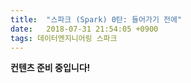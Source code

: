 ```yaml
---
title:  "스파크 (Spark) 0탄: 들어가기 전에"
date:   2018-07-31 21:54:05 +0900
tags: 데이터엔지니어링 스파크
---
```

**컨텐츠 준비 중입니다!**
<!-- 아래의 내용은 개인적으로 공부한 내용을 정리한 것입니다. 잘못된 내용이 있다면 댓글 부탁드립니다!

- - -
  
최근 빅데이터 시장에서의 스파크 (Spark)의 위상이 높아지고 있는 것으로 보입니다.  
채용 공고에서도 이전에 비해 스파크가 빈번하게 등장하는 것 같습니다.  


![Job Description](../assets/images/2018-07-31-spark-00-preview-00-jd.png)


채용 공고에서 등장하는 스파크...!


대세에 따라 스파크 프로젝트를 진행해보고자 합니다.  
스파크 프로젝트를 진행하기 앞서 관련 기술 등을 검토해보고자 합니다.


아래의 정보는 
* T academy 토크ON세미나 9차 빅데이터 입문 Apache Spark
* Karau, H., Konwinski, A., Wendell, P. & Zaharia, M. (2015). 러닝 스파크: 번개같이 빠른 데이터 분석 (박종영 옮김). 경기:제이펍. (원서출판 2015). 


을 기반으로 작성되었습니다.  
## 컴퓨터 클러스터 (Computer cluster)[1][2]
하나의 시스템처럼 동작하는, 연결된 컴퓨터들의 집합을 뜻합니다.  
저렴한 마이크로프로세서, 고속의 네트워크 그리고 고성능 분산 컴퓨팅 소프트웨어의 조합으로 탄생했습니다. 이때 분산 컴퓨팅은 여러 컴퓨터의 처리 능력을 이용해 거대한 계산 문제를 해결하는 분산 처리 모델입니다.[3]  

![Computer cluster](../assets/images/2018-07-31-spark-00-preview-01-computer-cluster.jpg)


각 컴퓨터 (Node, 노드)는 (주로 근거리 통신망을 이용해) 서로 통신하며 업무를 분담해 수행합니다. 이때 클러스터 미들웨어라는 소프트웨어 계층에서 노드들을 관리합니다.  
단일 컴퓨터에 비해, 
* 더 뛰어난 성능과 안정성을 제공합니다.
* 비율 측면에서 보다 효율적입니다.
  
## 맵 리듀스 (Map Reduce)[4]
클러스터에 빅데이터를 생성, 처리하는 병렬, 분산 알고리즘을 구현한 프로그래밍 모델을 의미합니다.  
함수형 프로그래밍의 Map 함수와 Reduce 함수를 조합해 사용합니다.  
Map 함수는 고차함수의 하나로, 인자로 주어진 함수를 자료 (배열, 시퀀스 컨테이너, 트리 컨테이너 등)의 각 요소에 적용해 반환하는 함수 (apply-to-all)입니다.[5]  
```
# Map function Python code example
# result = [2,4,6,8]

list(map(lambda x:x*2,[1,2,3,4]))

```
Reduce 함수는 고차함수의 하나로, fold, accumulate, aggregate, compress, inject라고도 불립니다.  
주어진 연산을 조합해 구성 요소를 재귀적으로 처리합니다. 예시를 보시면 이해가 보다 쉬울 것으로 생각됩니다.  
```
# Map function Python code example
# result = 10

from functools import reduce


reduce(lambda a, b: a+b, [1,2,3,4])
```
위의 예시에서 주어진 [1,2,3,4]를 차례로  
1 + 2  
(1+2) + 3
((1+2)+3) + 4  
를 해 10이라는 값을 얻었습니다.  
개인적으로는 Reduce 함수를 함수의 이름대로 데이터의 차원을 줄인다 (Reduce)라고 이해했습니다.   
1차원 배열이었던 [1,2,3,4]를 스칼라 (Scalar) 값으로 차원을 축소한 것으로 해석되기 때문입니다.  
올바른 이해인지는 좀더 확인이 필요할 것으로 보입니다. (아시는 분은 댓글 부탁드립니다!!)  
두 함수의 정의를 종합하면 모델의 전략을 이해하기 쉬울 것으로 보입니다.
맵 리듀스는 분할-적용-결합 전략 (split-apply-combine strategy)을 취합니다.  
이번에도 예시를 보면 보다 이해가 쉬울 것으로 생각됩니다.
### 함수 관련 용어 정리


## 스칼라 (Scala)
[1]: https://ko.wikipedia.org/wiki/%EC%BB%B4%ED%93%A8%ED%84%B0_%ED%81%B4%EB%9F%AC%EC%8A%A4%ED%84%B0
[2]: http://tigerbum.tistory.com/20
[3]: https://ko.wikipedia.org/wiki/%EB%B6%84%EC%82%B0_%EC%BB%B4%ED%93%A8%ED%8C%85
[4]: https://en.wikipedia.org/wiki/MapReduce
[5]: https://en.wikipedia.org/wiki/Map_(higher-order_function) -->